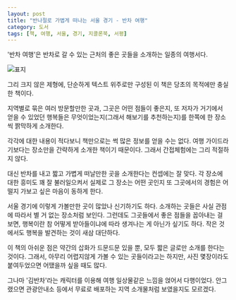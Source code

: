 ```yaml
---
layout: post
title: "반나절로 가볍게 떠나는 서울 경기 - 반차 여행"
category: 도서
tags: [책, 여행, 서울, 경기, 지콜론북, 서평]
---
```


'반차 여행'은
반차로 갈 수 있는 근처의 좋은 곳들을 소개하는 일종의 여행서다.

![표지](https://lh3.googleusercontent.com/4PlieEtcA-JO945N92DYCHyI7HuJhk7kPwZTkTZQFCk2mRyTsAGydTOu5wVICs_ThriUoW_CoSYK5w=s480)

그리 크지 않은 제형에,
단순하게 텍스트 위주로만 구성된 이 책은
당초의 목적에만 충실한 책이다.

지역별로 묶은 여러 방문할만한 곳과,
그곳은 어떤 점들이 좋은지,
또 저자가 거기에서 얻을 수 있었던 행복들은 무엇이었는지(그래서 해보기를 추천하는지)를
한쪽에 한 장소씩 짥막하게 소개한다.

각각에 대한 내용이 적다보니 책만으로는 썩 많은 정보를 얻을 수는 없다.
여행 가이드라기보다는 장소만을 간략하게 소개한 책이기 때문이다.
그래서 간접체험에는 그리 적절하지 않다.

대신 반차를 내고 짧고 가볍게 떠날만한 곳을 소개한다는 컨셉에는 잘 맞다.
각 장소에 대한 흥미도 꽤 잘 불러일으켜서
실제로 그 장소는 어떤 곳인지
또 그곳에서의 경험은 어떨지 가보고 싶은 마음이 동하게 한다.

서울 경기에 이렇게 가볼만한 곳이 많았나 신기하기도 하다.
소개하는 곳들은 사실 관점에 따라서 별 거 없는 장소처럼 보인다.
그런데도 그곳들에서 좋은 점들을 꼽아내는 걸 보면,
행복이란 참 어떻게 받아들이냐에 따라 생겨나는 게 아닌가 싶기도 하다.
작은 것에서도 행복을 발견하는 것이 새삼 대단하다.

이 책의 아쉬운 점은 약간의 삽화가 드문드문 있을 뿐,
모두 짧은 글로만 소개를 한다는 것이다.
그래서, 아무리 어렵지않게 가볼 수 있는 곳들이라고는 하지만,
사진 몇장이라도 붙여두었으면 어땠을까 싶을 때도 많다.

그나마 '김반차'라는 캐릭터를 이용해 여행 일상물같은 느낌을 얹어서 다행이었다.
안그랬으면 관광안내소 등에서 무료로 배포하는 지역 소개물처럼 보였을지도 모르겠다.
